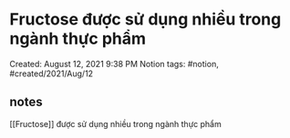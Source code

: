 # Fructose được sử dụng nhiều trong ngành thực phẩm

Created: August 12, 2021 9:38 PM
Notion tags: #notion, #created/2021/Aug/12

## notes
[[Fructose]] được sử dụng nhiều trong ngành thực phẩm